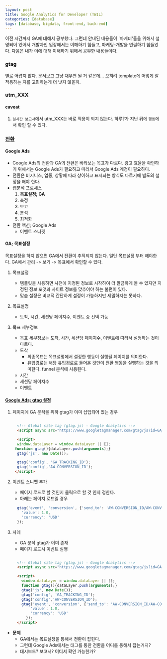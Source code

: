 ```yaml
---
layout: post
title: Google Analytics for Developer (TWIL)
categories: [database]
tags: [database, bigdata, front-end, back-end]
---
```


이전 시간까지 GA에 대해서 공부했다. 
그런데 안내된 내용들이 '마케터'들을 위해서 설명되어 있어서 개발자인 입장에서는 이해하기 힘들고, 
마케팅-개발을 연결하기 힘들었다. 
다음은 내가 이에 대해 이해하기 위해서 공부한 내용들이다.


### gtag

별로 어렵지 않다. 문서보고 그냥 채우면 될 거 같은데... 
오히려 template에 어떻게 잘 적용하는 지를 고민하는게 더 낫지 않을까.


### utm_XXX

#### caveat

1. `실시간 보고서`에서 utm_XXX는 바로 적용이 되지 않는다. 하루?가 지난 뒤에 `행동`에서 확인 할 수 있다.


### [전환](http://analyticsmarketing.co.kr/digital-analytics/google-analytics-basics/2411/)

#### Google Ads

- Google Ads의 전환과 GA의 전환은 바라보는 목표가 다르다. 
광고 효율을 확인하기 위해서는 Google Ads가 필요하고 따라서 Google Ads 계정이 필요하다.
- 전환은 비지니스, 업종, 상황에 따라 상이하고 표시되는 방식도 다르기에 별도의 설정을 해야 한다.
- 웹분석 프로세스
    1. **목표설정; GA**
    1. 측정
    1. 보고
    1. 분석
    1. 최적화
- 전환 액션; Google Ads
    - 이벤트 스니펫



#### GA; 목표설정

목표설정을 하지 않으면 GA에서 전환이 추적되지 않는다. 일단 목표설정 부터 해야한다. GA에서 관리 -> 보기 -> 목표에서 확인할 수 있다.

1. 목표설정
    - 템플릿을 사용하면 사전에 지정된 정보로 시작하여 더 깔금하게 볼 수 있지만 지정된 정보 포맷과 사이트 정보를 맞추어야 하는 불편이 있다.
    - 맞춤 설정은 비교적 간단하게 설정이 가능하지만 세밀하지는 못하다.
    
1. 목표설명
    - 도착, 시간, 세션당 페이지수, 이벤트 중 선택 가능 

1. 목표 세부정보
    - 목표 세부정보는 도착, 시간, 세션당 페이지수, 이벤트에 따라서 설정하는 것이 다르다.
    - 도착
        - 최종목표는 목표설명에서 설정한 행동이 실행될 페이지를 의미한다.
        - 유입경로는 해당 유입경로로 들어온 것만이 전환 행동을 실행하는 것을 의미한다. funnel 분석에 사용된다.
    - 시간
    - 세션당 페이지수
    - 이벤트
    


#### [Google Ads; gtag 설정](https://support.google.com/google-ads/answer/7548399?hl=ko)

1. 페이지에 GA 분석을 위하 gtag가 이미 삽입되어 있는 경우

    ``` html
    
      <!-- Global site tag (gtag.js) - Google Analytics -->
      <script async src="https://www.googletagmanager.com/gtag/js?id=GA_TRACKING_ID">   </script>
    
      <script>
      window.dataLayer = window.dataLayer || [];
     function gtag(){dataLayer.push(arguments);}
      gtag('js', new Date());
    
      gtag('config', 'GA_TRACKING_ID');
      gtag('config','AW-CONVERSION_ID');
     </script>

    ```

1. 이벤트 스니펫 추가
    - 페이지 로드로 할 것인지 클릭으로 할 것 인지 정한다.
    - 아래는 페이지 로드일 경우
    ``` js
      gtag('event', 'conversion', {'send_to': 'AW-CONVERSION_ID/AW-CONVERSION_LABEL',
        'value': 1.0,
        'currency': 'USD'
      });
    ``` 

1. 사례
    - GA 분석 gtag가 이미 존재
    - 페이지 로드시 이벤트 실행
    
     ``` html
     
       <!-- Global site tag (gtag.js) - Google Analytics -->
       <script async src="https://www.googletagmanager.com/gtag/js?id=GA_TRACKING_ID">   </script>
     
       <script>
         window.dataLayer = window.dataLayer || [];
         function gtag(){dataLayer.push(arguments);}
         gtag('js', new Date());
         gtag('config', 'GA_TRACKING_ID');
         gtag('config','AW-CONVERSION_ID');
         gtag('event', 'conversion', {'send_to': 'AW-CONVERSION_ID/AW-CONVERSION_LABEL',
             'value': 1.0,
             'currency': 'USD'
           });
       </script>
  
      ```  

- **문제**
    - GA에서는 목표설정을 통해서 전환이 잡힌다.
    - 그런데 Google Ads에서는 태그를 통한 전환을 어디를 통해서 잡는거지?
    - 대시보드? 보고서? 어디서 확인 가능한가?


    